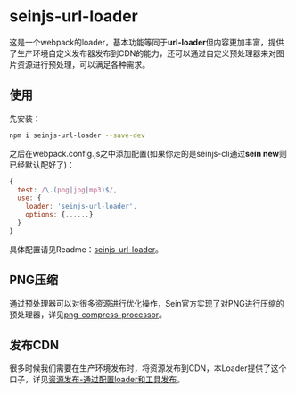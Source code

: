 # seinjs-url-loader

这是一个webpack的loader，基本功能等同于**url-loader**但内容更加丰富，提供了生产环境自定义发布器发布到CDN的能力，还可以通过自定义预处理器来对图片资源进行预处理，可以满足各种需求。

## 使用

先安装：

```bash
npm i seinjs-url-loader --save-dev
```

之后在webpack.config.js之中添加配置(如果你走的是seinjs-cli通过**sein new**则已经默认配好了)：

```js
{
  test: /\.(png|jpg|mp3)$/,
  use: {
    loader: 'seinjs-url-loader',
    options: {......}
  }
}
```

具体配置请见Readme：[seinjs-url-loader](https://github.com/hiloteam/seinjs-url-loader)。

## PNG压缩

通过预处理器可以对很多资源进行优化操作，Sein官方实现了对PNG进行压缩的预处理器，详见[png-compress-processor](./PNG压缩处理器)。

## 发布CDN

很多时候我们需要在生产环境发布时，将资源发布到CDN，本Loader提供了这个口子，详见[资源发布-通过配置loader和工具发布](./resource-publisher#通过配置loader和工具发布)。
